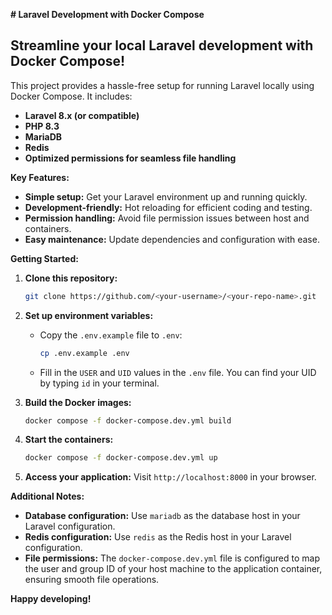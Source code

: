  **# Laravel Development with Docker Compose**

## Streamline your local Laravel development with Docker Compose! 

This project provides a hassle-free setup for running Laravel locally using Docker Compose. It includes:

- **Laravel 8.x (or compatible)**
- **PHP 8.3**
- **MariaDB**
- **Redis**
- **Optimized permissions for seamless file handling**

**Key Features:**

- **Simple setup:** Get your Laravel environment up and running quickly.
- **Development-friendly:** Hot reloading for efficient coding and testing.
- **Permission handling:** Avoid file permission issues between host and containers.
- **Easy maintenance:** Update dependencies and configuration with ease.

**Getting Started:**

1. **Clone this repository:**
   ```bash
   git clone https://github.com/<your-username>/<your-repo-name>.git
   ```

2. **Set up environment variables:**
   - Copy the `.env.example` file to `.env`:
     ```bash
     cp .env.example .env
     ```
   - Fill in the `USER` and `UID` values in the `.env` file. You can find your UID by typing `id` in your terminal.

3. **Build the Docker images:**
   ```bash
   docker compose -f docker-compose.dev.yml build
   ```

4. **Start the containers:**
   ```bash
   docker compose -f docker-compose.dev.yml up
   ```

5. **Access your application:**
   Visit `http://localhost:8000` in your browser.

**Additional Notes:**

- **Database configuration:** Use `mariadb` as the database host in your Laravel configuration.
- **Redis configuration:** Use `redis` as the Redis host in your Laravel configuration.
- **File permissions:** The `docker-compose.dev.yml` file is configured to map the user and group ID of your host machine to the application container, ensuring smooth file operations.

**Happy developing!**


